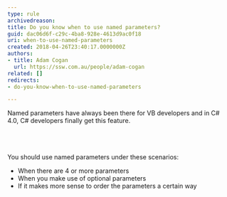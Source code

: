 ```yaml
---
type: rule
archivedreason: 
title: Do you know when to use named parameters?
guid: dac06d6f-c29c-4ba8-928e-4613d9ac0f18
uri: when-to-use-named-parameters
created: 2018-04-26T23:40:17.0000000Z
authors:
- title: Adam Cogan
  url: https://ssw.com.au/people/adam-cogan
related: []
redirects:
- do-you-know-when-to-use-named-parameters

---
```



Named parameters have always been there for VB developers and in C# 4.0, C# developers finally get this feature.<br>​​​<br>
<br><excerpt class='endintro'></excerpt><br>
<p>​You should use named parameters under these scenarios&#58;</p><ul><li>When there are 4 or more parameters</li><li>When you make use of optional parameters</li><li>If it makes more sense to order the parameters a certain way​​<br></li></ul>


